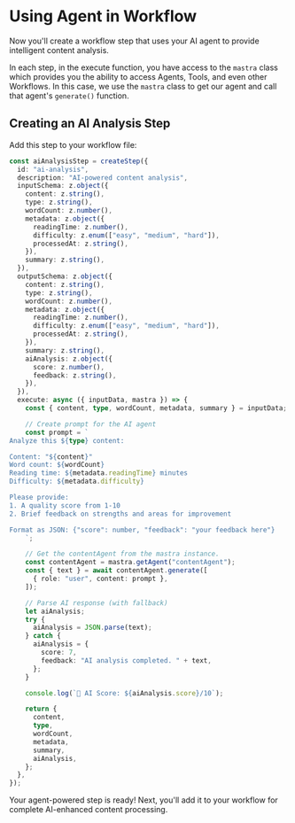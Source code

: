 # Using Agent in Workflow

Now you'll create a workflow step that uses your AI agent to provide intelligent content analysis.

In each step, in the execute function, you have access to the `mastra` class which provides you the ability to access Agents, Tools, and even other Workflows. In this case, we use the `mastra` class to get our agent and call that agent's `generate()` function.

## Creating an AI Analysis Step

Add this step to your workflow file:

```typescript
const aiAnalysisStep = createStep({
  id: "ai-analysis",
  description: "AI-powered content analysis",
  inputSchema: z.object({
    content: z.string(),
    type: z.string(),
    wordCount: z.number(),
    metadata: z.object({
      readingTime: z.number(),
      difficulty: z.enum(["easy", "medium", "hard"]),
      processedAt: z.string(),
    }),
    summary: z.string(),
  }),
  outputSchema: z.object({
    content: z.string(),
    type: z.string(),
    wordCount: z.number(),
    metadata: z.object({
      readingTime: z.number(),
      difficulty: z.enum(["easy", "medium", "hard"]),
      processedAt: z.string(),
    }),
    summary: z.string(),
    aiAnalysis: z.object({
      score: z.number(),
      feedback: z.string(),
    }),
  }),
  execute: async ({ inputData, mastra }) => {
    const { content, type, wordCount, metadata, summary } = inputData;

    // Create prompt for the AI agent
    const prompt = `
Analyze this ${type} content:

Content: "${content}"
Word count: ${wordCount}
Reading time: ${metadata.readingTime} minutes
Difficulty: ${metadata.difficulty}

Please provide:
1. A quality score from 1-10
2. Brief feedback on strengths and areas for improvement

Format as JSON: {"score": number, "feedback": "your feedback here"}
    `;

    // Get the contentAgent from the mastra instance.
    const contentAgent = mastra.getAgent("contentAgent");
    const { text } = await contentAgent.generate([
      { role: "user", content: prompt },
    ]);

    // Parse AI response (with fallback)
    let aiAnalysis;
    try {
      aiAnalysis = JSON.parse(text);
    } catch {
      aiAnalysis = {
        score: 7,
        feedback: "AI analysis completed. " + text,
      };
    }

    console.log(`🤖 AI Score: ${aiAnalysis.score}/10`);

    return {
      content,
      type,
      wordCount,
      metadata,
      summary,
      aiAnalysis,
    };
  },
});
```

Your agent-powered step is ready! Next, you'll add it to your workflow for complete AI-enhanced content processing.
